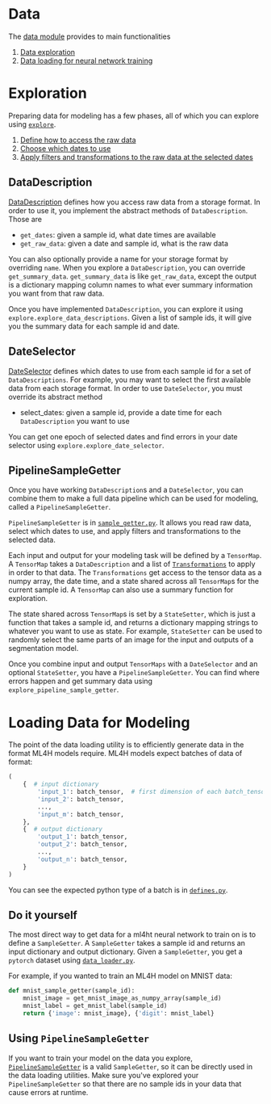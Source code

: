 # Data

The [data module](.) provides to main functionalities
1. [Data exploration](#exploration)
2. [Data loading for neural network training](#loading-data-for-modeling)


# Exploration
Preparing data for modeling has a few phases, all of which you can explore using [`explore`](./explore.py).
1. [Define how to access the raw data](#datadescription)
2. [Choose which dates to use](#dateselector)
2. [Apply filters and transformations to the raw data at the selected dates](#pipelinesamplegetter)

## DataDescription
[DataDescription](./data_description.py) defines how you access raw data from a storage format.
In order to use it, you implement the abstract methods of `DataDescription`.
Those are
* `get_dates`: given a sample id, what date times are available
* `get_raw_data`: given a date and sample id, what is the raw data

You can also optionally provide a name for your storage format by overriding `name`.
When you explore a `DataDescription`, you can override `get_summary_data`.
`get_summary_data` is like `get_raw_data`, except the output is a dictionary
mapping column names to what ever summary information you want from that raw data.

Once you have implemented `DataDescription`, you can explore it using `explore.explore_data_descriptions`.
Given a list of sample ids, it will give you the summary data for each sample id and date.

## DateSelector
[DateSelector](./date_selector.py) defines which dates to use from each sample id
for a set of `DataDescriptions`.
For example, you may want to select the first available data from each storage format.
In order to use `DateSelector`, you must override its abstract method
* select_dates: given a sample id, provide a date time for each `DataDescription` you want to use

You can get one epoch of selected dates and find errors in your date selector using `explore.explore_date_selector`.

## PipelineSampleGetter
Once you have working `DataDescription`s and a `DateSelector`,
you can combine them to make a full data pipeline which can be used for modeling,
called a `PipelineSampleGetter`.

`PipelineSampleGetter` is in [`sample_getter.py`](./sample_getter.py).
It allows you read raw data, select which dates to use,
and apply filters and transformations to the selected data.

Each input and output for your modeling task will be defined by a `TensorMap`.
A `TensorMap` takes a `DataDescription`
and a list of [`Transformations`](./transformation.py) to apply in order to that data.
The `Transformations` get access to the tensor data as a numpy array, the date time,
and a state shared across all `TensorMap`s for the current sample id.
A `TensorMap` can also use a summary function for exploration.

The state shared across `TensorMap`s is set by a `StateSetter`,
which is just a function that takes a sample id, and returns a dictionary
mapping strings to whatever you want to use as state.
For example, `StateSetter` can be used to randomly select the same parts of an image
for the input and outputs of a segmentation model.

Once you combine input and output `TensorMaps` with a `DateSelector`
and an optional `StateSetter`, you have a `PipelineSampleGetter`.
You can find where errors happen and get summary data using
`explore_pipeline_sample_getter`.


# Loading Data for Modeling
The point of the data loading utility is to efficiently generate data in the format ML4H models require.
ML4H models expect batches of data of format:
```python
(
    {  # input dictionary
        'input_1': batch_tensor,  # first dimension of each batch_tensor is batch size
        'input_2': batch_tensor,
        ...,
        'input_m': batch_tensor,
    },
    {  # output dictionary
        'output_1': batch_tensor,
        'output_2': batch_tensor,
        ...,
        'output_n': batch_tensor,
    }
)
```
You can see the expected python type of a batch is in [`defines.py`](./defines.py).

## Do it yourself
The most direct way to get data for a ml4ht neural network to train on is to define a `SampleGetter`.
A `SampleGetter` takes a sample id and returns an input dictionary and output dictionary.
Given a `SampleGetter`, you get a `pytorch` dataset using [`data_loader.py`](./data_loader.py).

For example, if you wanted to train an ML4H model on MNIST data:
```python
def mnist_sample_getter(sample_id):
    mnist_image = get_mnist_image_as_numpy_array(sample_id)
    mnist_label = get_mnist_label(sample_id)
    return {'image': mnist_image}, {'digit': mnist_label}
```

## Using `PipelineSampleGetter`
If you want to train your model on the data you explore, [`PipelineSampleGetter`](#pipelinesamplegetter)
is a valid `SampleGetter`, so it can be directly used in the data loading utilities.
Make sure you've explored your `PipelineSampleGetter` so that there are no sample ids
in your data that cause errors at runtime.
